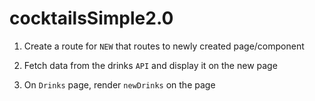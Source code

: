 # cocktailsSimple2.0

1. Create a route for `NEW` that routes to newly created page/component

2. Fetch data from the drinks `API` and display it on the new page

3. On `Drinks` page, render `newDrinks` on the page